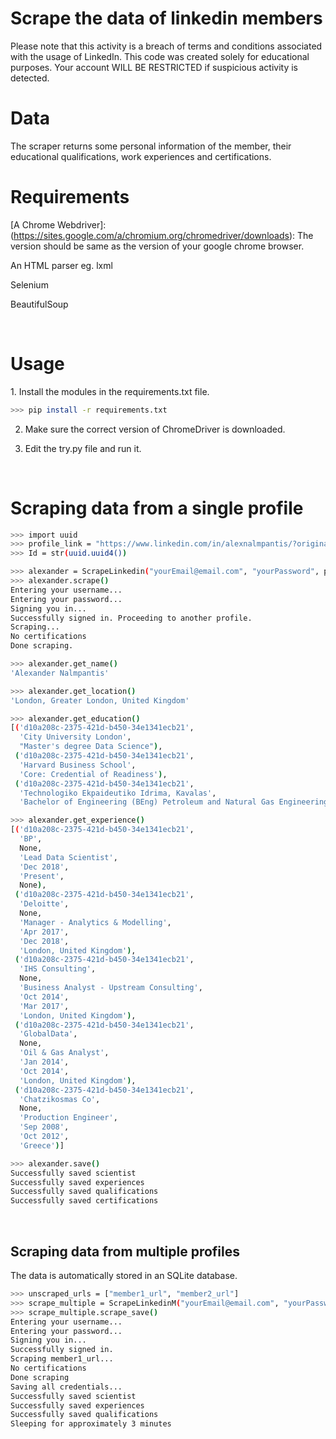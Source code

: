 <h1>Scrape the data of linkedin members</h1>
Please note that this activity is a breach of terms and conditions associated with the usage of LinkedIn. This code was created solely for educational purposes. Your account WILL BE RESTRICTED if suspicious activity is detected.

<br/>

<h1>Data</h1>
The scraper returns some personal information of the member, their educational qualifications, work experiences and certifications.

<br/>

<h1>Requirements</h1>

[A Chrome Webdriver]:(https://sites.google.com/a/chromium.org/chromedriver/downloads): The version should be same as the version of your google chrome browser.

An HTML parser eg. lxml

Selenium

BeautifulSoup

<br/>

<h1>Usage</h1>
1. Install the modules in the requirements.txt file.

```bash
>>> pip install -r requirements.txt
```

2. Make sure the correct version of ChromeDriver is downloaded.

3. Edit the try.py file and run it.

<br/>

<h1> Scraping data from a single profile</h1>

```bash
>>> import uuid
>>> profile_link = "https://www.linkedin.com/in/alexnalmpantis/?originalSubdomain=uk"
>>> Id = str(uuid.uuid4())

>>> alexander = ScrapeLinkedin("yourEmail@email.com", "yourPassword", profile_link, Id)
>>> alexander.scrape()
Entering your username...
Entering your password...
Signing you in...
Successfully signed in. Proceeding to another profile.
Scraping...
No certifications
Done scraping.

>>> alexander.get_name()
'Alexander Nalmpantis'

>>> alexander.get_location()
'London, Greater London, United Kingdom'

>>> alexander.get_education()
[('d10a208c-2375-421d-b450-34e1341ecb21',
  'City University London',
  "Master's degree Data Science"),
 ('d10a208c-2375-421d-b450-34e1341ecb21',
  'Harvard Business School',
  'Core: Credential of Readiness'),
 ('d10a208c-2375-421d-b450-34e1341ecb21',
  'Technologiko Ekpaideutiko Idrima, Kavalas',
  'Bachelor of Engineering (BEng) Petroleum and Natural Gas Engineering')]

>>> alexander.get_experience()
[('d10a208c-2375-421d-b450-34e1341ecb21',
  'BP',
  None,
  'Lead Data Scientist',
  'Dec 2018',
  'Present',
  None),
 ('d10a208c-2375-421d-b450-34e1341ecb21',
  'Deloitte',
  None,
  'Manager - Analytics & Modelling',
  'Apr 2017',
  'Dec 2018',
  'London, United Kingdom'),
 ('d10a208c-2375-421d-b450-34e1341ecb21',
  'IHS Consulting',
  None,
  'Business Analyst - Upstream Consulting',
  'Oct 2014',
  'Mar 2017',
  'London, United Kingdom'),
 ('d10a208c-2375-421d-b450-34e1341ecb21',
  'GlobalData',
  None,
  'Oil & Gas Analyst',
  'Jan 2014',
  'Oct 2014',
  'London, United Kingdom'),
 ('d10a208c-2375-421d-b450-34e1341ecb21',
  'Chatzikosmas Co',
  None,
  'Production Engineer',
  'Sep 2008',
  'Oct 2012',
  'Greece')]

>>> alexander.save()
Successfully saved scientist
Successfully saved experiences
Successfully saved qualifications
Successfully saved certifications
```

<br/>

<h2>Scraping data from multiple profiles</h2>

The data is automatically stored in an SQLite database.

```bash
>>> unscraped_urls = ["member1_url", "member2_url"]
>>> scrape_multiple = ScrapeLinkedinM("yourEmail@email.com", "yourPassword", unscraped_urls)
>>> scrape_multiple.scrape_save()
Entering your username...
Entering your password...
Signing you in...
Successfully signed in.
Scraping member1_url...
No certifications
Done scraping
Saving all credentials...
Successfully saved scientist
Successfully saved experiences
Successfully saved qualifications
Sleeping for approximately 3 minutes
```
